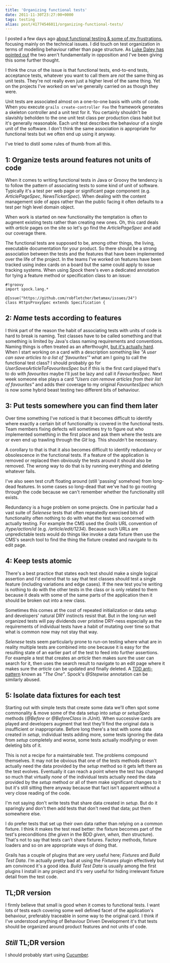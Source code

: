 ```yaml
---
title: 'Organizing functional tests'
date: 2011-11-30T23:27:00+0000
tags: testing
alias: post/41774546011/organizing-functional-tests/
---
```


I posted a few days ago [about functional testing & some of my frustrations][2], focusing mainly on the technical issues. I did touch on test organization in terms of modelling behaviour rather than page structure. As [Luke Daley has pointed out][3] the two aren't fundamentally in opposition and I've been giving this some further thought.

I think the crux of the issue is that functional tests, end-to-end tests, acceptance tests, whatever you want to call them are _not_ the same thing as unit tests. They're not really even just a higher level of the same thing. Yet on the projects I've worked on we've generally carried on as though they were.

Unit tests are associated almost on a one-to-one basis with units of code. When you execute `grails create-controller Foo` the framework generates a skeleton controller and a unit test for it. You certainly shouldn't be slavishly beholden to the one unit test class per production class habit but it's generally reasonable. Each unit test describes the behaviour of a single unit of the software. I don't think the same association _is_ appropriate for functional tests but we often end up using it anyway.

I've tried to distil some rules of thumb from all this.

<!-- more -->

## 1: Organize tests around features not units of code

When it comes to writing functional tests in Java or Groovy the tendency is to follow the pattern of associating tests to some kind of unit of software. Typically it's a test per web page or significant page component (e.g. _ArticlePageSpec_, _NewsTickerSpec_). When dealing with the content management side of apps rather than the public facing it often defaults to a test per high level domain object.

When work is started on new functionality the temptation is often to augment existing tests rather than creating new ones. Oh, this card deals with _article_ pages on the site so let's go find the _ArticlePageSpec_ and add our coverage there.

The functional tests are supposed to be, among other things, the living, executable documentation for your product. So there should be a strong association between the tests and the features that have been implemented over the life of the project. In the teams I've worked on features have been tracked using index cards on a board but the same could apply to issue tracking systems. When using _Spock_ there's even a dedicated annotation for tying a feature method or specification class to an issue:

	#!groovy
	import spock.lang.*

	@Issue("https://github.com/robfletcher/betamax/issues/34")
	class HttpsProxySpec extends Specification {

## 2: _Name_ tests according to features

I think part of the reason the habit of associating tests with units of code is hard to break is naming. Test classes have to be called something and that something is limited by Java's class naming requirements and conventions. Naming things is often treated as an afterthought, [but it's actually hard][1]. When I start working on a card with a description something like _"A user can save articles to a list of 'favourites'"_ what am I going to call the functional test class? I should probably go for _UserSavesArticleToFavouritesSpec_ but if this is the first card played that's to do with _favourites_ maybe I'll just be lazy and call it _FavouritesSpec_. Next week someone else plays a card _"Users can remove articles from their list of favourites"_ and adds their coverage to my original _FavouritesSpec_ which is now some hybrid beast testing two different bits of behaviour.

## 3: Put tests somewhere you can find them later

Over time something I've noticed is that it becomes difficult to identify where exactly a certain bit of functionality is covered in the functional tests. Team members fixing defects will sometimes try to figure out who implemented something in the first place and ask them where the tests are or even end up trawling through the _Git_ log. This shouldn't be necessary.

A corollary to that is that it also becomes difficult to identify redundancy or obsolescence in the functional tests. If a feature of the application is removed or replaced then obviously the tests around it should also be removed. The _wrong_ way to do that is by running everything and deleting whatever fails.

I've also seen test cruft floating around (still 'passing' somehow) from long-dead features. In some cases so long-dead that we've had to go rooting through the code because we can't remember whether the functionality still exists.

Redundancy is a huge problem on some projects. One in particular had a vast suite of _Selenese_ tests that often repeatedly exercised bits of functionality often nothing to do with what the test was concerned with actually testing. For example the CMS used the _Grails_ URL convention of _/type/action/id_ (e.g. _/article/edit/1234_). Because such URLs are unpredictable tests would do things like invoke a data fixture then use the CMS's search tool to find the thing the fixture created and navigate to its edit page.

## 4: Keep tests atomic

There's a best practice that states each test should make a single logical assertion and I'd extend that to say that test classes should test a single feature (including variations and edge cases). If the new test you're writing is nothing to do with the other tests in the class or is only related to them because it deals with some of the same parts of the application then it should be broken out into a new class.

Sometimes this comes at the cost of repeated initialization or data setup and developers' natural DRY instincts resist that. But in the long run well organized tests will pay dividends over pristine DRY-ness especially as the requirements of individual tests have a habit of mutating over time so that what is common now may not stay that way.

_Selenese_ tests seem particularly prone to run-on testing where what are in reality multiple tests are combined into one because it is easy for the resulting state of an earlier part of the test to feed into further assertions. For example a test that creates an _article_ then makes sure the user can search for it, then uses the search result to navigate to an edit page where it makes sure the _article_ can be updated and finally deleted. A [TDD anti-pattern][6] known as _"The One"_. Spock's _@Stepwise_ annotation can be similarly abused.

## 5: Isolate data fixtures for each test

Starting out with simple tests that create some data we'll often spot some commonality & move some of the data setup into _setup_ or _setupSpec_ methods (_@Before_ or _@BeforeClass_ in JUnit). When successive cards are played and developers augment that test they'll find the original data is insufficient or inappropriate. Before long there's a test with some data created in _setup_, individual tests adding more, some tests ignoring the data from _setup_ completely and worse, some tests actually modifying or even deleting bits of it.

This is not a recipe for a maintainable test. The problems compound themselves. It may not be obvious that one of the tests methods doesn't actually need the data provided by the _setup_ method so it gets left there as the test evolves. Eventually it can reach a point where the test has changed so much that virtually _none_ of the individual tests actually need the data provided by the _setup_ method or all of them make significant changes to it but it's still sitting there anyway because that fact isn't apparent without a very close reading of the code.

I'm not saying don't write tests that share data created in _setup_. But do it sparingly and don't then add tests that don't need that data; put them somewhere else.

I do prefer tests that set up their own data rather than relying on a common fixture. I think it makes the test read better: the fixture becomes part of the test's preconditions (the _given_ in the BDD _given, when, then_ structure). That's not to say that tests can't share fixtures. Factory methods, fixture loaders and so on are appropriate ways of doing that.

Grails has a couple of plugins that are very useful here; _Fixtures_ and _Build Test Data_. I'm actually pretty bad at using the _Fixtures_ plugin effectively but am convinced it's a good idea. _Build Test Data_ is usually among the first plugins I install in any project and it's very useful for hiding irrelevant fixture detail from the test code.

## TL;DR version

I firmly believe that small is good when it comes to functional tests. I want lots of tests each covering some well defined facet of the application's behaviour, preferably traceable in some way to the original card. I think if I've understood anything of Behaviour Driven Development it's that tests should be organized around product features and not units of code.

## _Still_ TL;DR version

I should probably start using [Cucumber][5].

[1]:http://martinfowler.com/bliki/TwoHardThings.html
[2]:http://blog.freeside.co/post/42903299940/fear-loathing-in-functional-testing-land
[3]:http://ldaley.com/post/13251886270/in-response-to-robs-post-on-functional-testing
[5]:http://cukes.info/
[6]:http://blog.james-carr.org/2006/11/03/tdd-anti-patterns/ "James Carr: TDD Anti-Patterns"

